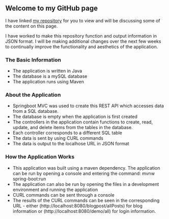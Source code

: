 ## Welcome to my GitHub page

I have linked [my repository](https://github.com/klh504/accessing-data-mysql) for you to view and will be discussing some of the content on this page.

I have worked to make this repository function and output information in JSON format. I will be making additional changes over the next few weeks to continually improve the functionality and aesthetics of the application.


### The Basic Information
- The application is written in Java
- The database is a mySQL database
- The application runs using Maven


### About the Application
- Springboot MVC was used to create this REST API which accesses data from a SQL database.
- The database is empty when the application is first created
- The controllers in the application contain functions to create, read, update, and delete items from the tables in the database. 
- Each controller corresponds to a different SQL table
- The data is sent by using CURL commands
- The data is output to the localhose URL in JSON format



### How the Application Works
- This application was built using a maven dependency. The application can be run by opening a console and entering the command: mvnw spring-boot:run
- The application can also be run by opening the files in a development environment and running the application
- CURL commands can be sent through a console
- The results of the CURL commands can be seen in the corresponding URL - either (http://localhost:8080/blogpost/allPosts) for blog information or (http://localhost:8080/demo/all) for login information.

